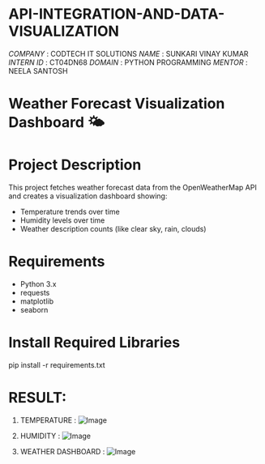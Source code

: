 # API-INTEGRATION-AND-DATA-VISUALIZATION

*COMPANY* : CODTECH IT SOLUTIONS
*NAME* : SUNKARI VINAY KUMAR
*INTERN ID* : CT04DN68
*DOMAIN* : PYTHON PROGRAMMING
*MENTOR* : NEELA SANTOSH
# Weather Forecast Visualization Dashboard 🌤️

# Project Description

This project fetches weather forecast data from the OpenWeatherMap API and creates a visualization dashboard showing:
- Temperature trends over time
- Humidity levels over time
- Weather description counts (like clear sky, rain, clouds)

# Requirements

- Python 3.x
- requests
- matplotlib
- seaborn

# Install Required Libraries


pip install -r requirements.txt



# RESULT:
1) TEMPERATURE :
![Image](https://github.com/user-attachments/assets/68a303bf-e92c-43d8-9c7f-ad158fd37296)

2) HUMIDITY :
![Image](https://github.com/user-attachments/assets/20a5f5ec-5dc5-4bdc-a416-668dcdf6ffb1)

3) WEATHER DASHBOARD :
![Image](https://github.com/user-attachments/assets/02d4ee19-d500-44db-897e-a2dc416f8d45)


